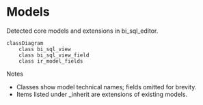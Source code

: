 # Models

Detected core models and extensions in bi_sql_editor.

```mermaid
classDiagram
    class bi_sql_view
    class bi_sql_view_field
    class ir_model_fields
```

Notes
- Classes show model technical names; fields omitted for brevity.
- Items listed under _inherit are extensions of existing models.
